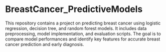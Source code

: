 # BreastCancer_PredictiveModels
This repository contains a project on predicting breast cancer using logistic regression, decision tree, and random forest models. It includes data preprocessing, model implementation, and evaluation scripts. The goal is to compare model performances and identify key features for accurate breast cancer prediction and early diagnosis.

